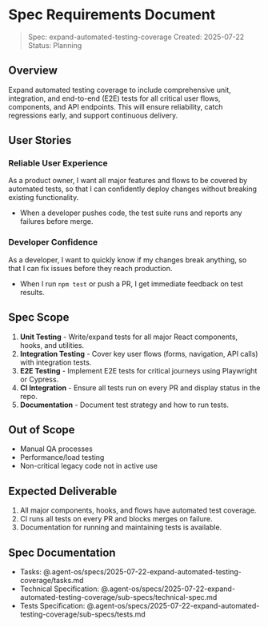 # Spec Requirements Document

> Spec: expand-automated-testing-coverage
> Created: 2025-07-22
> Status: Planning

## Overview

Expand automated testing coverage to include comprehensive unit, integration, and end-to-end (E2E) tests for all critical user flows, components, and API endpoints. This will ensure reliability, catch regressions early, and support continuous delivery.

## User Stories

### Reliable User Experience
As a product owner, I want all major features and flows to be covered by automated tests, so that I can confidently deploy changes without breaking existing functionality.

- When a developer pushes code, the test suite runs and reports any failures before merge.

### Developer Confidence
As a developer, I want to quickly know if my changes break anything, so that I can fix issues before they reach production.

- When I run `npm test` or push a PR, I get immediate feedback on test results.

## Spec Scope

1. **Unit Testing** - Write/expand tests for all major React components, hooks, and utilities.
2. **Integration Testing** - Cover key user flows (forms, navigation, API calls) with integration tests.
3. **E2E Testing** - Implement E2E tests for critical journeys using Playwright or Cypress.
4. **CI Integration** - Ensure all tests run on every PR and display status in the repo.
5. **Documentation** - Document test strategy and how to run tests.

## Out of Scope

- Manual QA processes
- Performance/load testing
- Non-critical legacy code not in active use

## Expected Deliverable

1. All major components, hooks, and flows have automated test coverage.
2. CI runs all tests on every PR and blocks merges on failure.
3. Documentation for running and maintaining tests is available.

## Spec Documentation

- Tasks: @.agent-os/specs/2025-07-22-expand-automated-testing-coverage/tasks.md
- Technical Specification: @.agent-os/specs/2025-07-22-expand-automated-testing-coverage/sub-specs/technical-spec.md
- Tests Specification: @.agent-os/specs/2025-07-22-expand-automated-testing-coverage/sub-specs/tests.md 